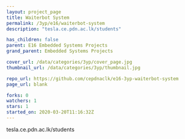 ```yaml
---
layout: project_page
title: Waiterbot System
permalink: /3yp/e16/waiterbot-system
description: "tesla.ce.pdn.ac.lk/students"

has_children: false
parent: E16 Embedded Systems Projects
grand_parent: Embedded Systems Projects

cover_url: /data/categories/3yp/cover_page.jpg
thumbnail_url: /data/categories/3yp/thumbnail.jpg

repo_url: https://github.com/cepdnaclk/e16-3yp-waiterbot-system
page_url: blank

forks: 0
watchers: 1
stars: 1
started_on: 2020-03-20T11:16:32Z
---
```

tesla.ce.pdn.ac.lk/students

